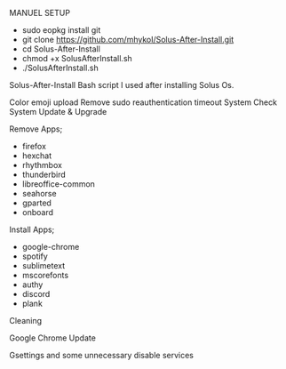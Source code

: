 MANUEL SETUP

-  sudo eopkg install git
-  git clone https://github.com/mhykoI/Solus-After-Install.git
-  cd Solus-After-Install
-  chmod +x SolusAfterInstall.sh
-  ./SolusAfterInstall.sh

Solus-After-Install
Bash script I used after installing Solus Os.

Color emoji upload
Remove sudo reauthentication timeout
System Check
System Update & Upgrade

Remove Apps;
- firefox
-  hexchat 
-  rhythmbox 
-  thunderbird 
-  libreoffice-common 
-  seahorse 
-  gparted 
-  onboard

Install Apps;
- google-chrome
- spotify
- sublimetext
- mscorefonts
- authy
- discord
- plank

Cleaning

Google Chrome Update

Gsettings and some unnecessary disable services
